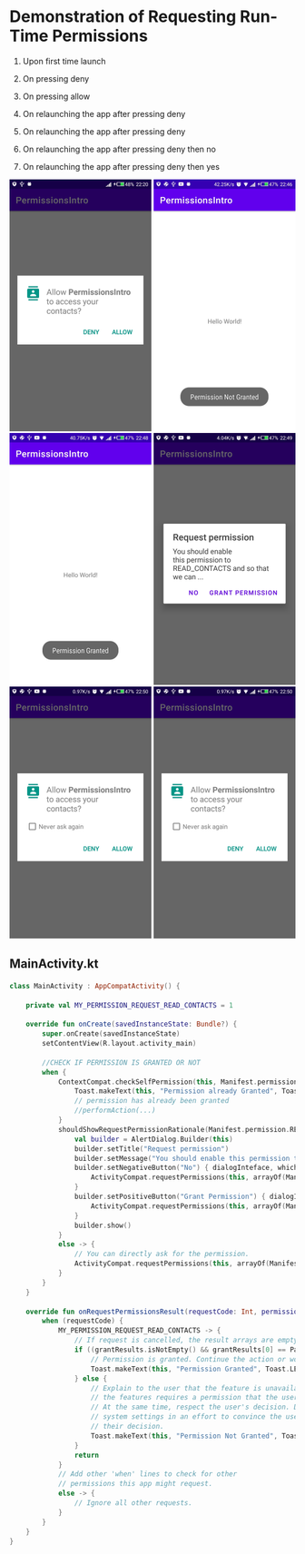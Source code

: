 # Demonstration of Requesting Run-Time Permissions

1. Upon first time launch

2. On pressing deny

3. On pressing allow

4. On relaunching the app after pressing deny

5. On relaunching the app after pressing deny

6. On relaunching the app after pressing deny then no

7. On relaunching the app after pressing deny then yes

![On_Launch](./screenshots/1.png)
![On_Deny](./screenshots/2deny.png)
![On_allow](./screenshots/3allow.png)
![On_relaunch after pressing deny](./screenshots/4deny-relaunch.png)
![On_relaunch after pressing deny then no](./screenshots/5deny-relaunch-no.png)
![On_relaunch after pressing deny then yes](./screenshots/5deny-relaunch-no.png)

## MainActivity.kt

```Kotlin
class MainActivity : AppCompatActivity() {

    private val MY_PERMISSION_REQUEST_READ_CONTACTS = 1

    override fun onCreate(savedInstanceState: Bundle?) {
        super.onCreate(savedInstanceState)
        setContentView(R.layout.activity_main)

        //CHECK IF PERMISSION IS GRANTED OR NOT
        when {
            ContextCompat.checkSelfPermission(this, Manifest.permission.READ_CONTACTS) == PackageManager.PERMISSION_GRANTED -> {
                Toast.makeText(this, "Permission already Granted", Toast.LENGTH_LONG).show()
                // permission has already been granted
                //performAction(...)
            }
            shouldShowRequestPermissionRationale(Manifest.permission.READ_CONTACTS) -> {
                val builder = AlertDialog.Builder(this)
                builder.setTitle("Request permission")
                builder.setMessage("You should enable this permission to READ_CONTACTS and so that we can ...")
                builder.setNegativeButton("No") { dialogInteface, which ->
                    ActivityCompat.requestPermissions(this, arrayOf(Manifest.permission.READ_CONTACTS), MY_PERMISSION_REQUEST_READ_CONTACTS)
                }
                builder.setPositiveButton("Grant Permission") { dialogInteface, which ->
                    ActivityCompat.requestPermissions(this, arrayOf(Manifest.permission.READ_CONTACTS), MY_PERMISSION_REQUEST_READ_CONTACTS)
                }
                builder.show()
            }
            else -> {
                // You can directly ask for the permission.
                ActivityCompat.requestPermissions(this, arrayOf(Manifest.permission.READ_CONTACTS), MY_PERMISSION_REQUEST_READ_CONTACTS)
            }
        }
    }

    override fun onRequestPermissionsResult(requestCode: Int, permissions: Array<out String>, grantResults: IntArray) {
        when (requestCode) {
            MY_PERMISSION_REQUEST_READ_CONTACTS -> {
                // If request is cancelled, the result arrays are empty.
                if ((grantResults.isNotEmpty() && grantResults[0] == PackageManager.PERMISSION_GRANTED)) {
                    // Permission is granted. Continue the action or workflow in your app.
                    Toast.makeText(this, "Permission Granted", Toast.LENGTH_LONG).show()
                } else {
                    // Explain to the user that the feature is unavailable because
                    // the features requires a permission that the user has denied.
                    // At the same time, respect the user's decision. Don't link to
                    // system settings in an effort to convince the user to change
                    // their decision.
                    Toast.makeText(this, "Permission Not Granted", Toast.LENGTH_LONG).show()
                }
                return
            }
            // Add other 'when' lines to check for other
            // permissions this app might request.
            else -> {
                // Ignore all other requests.
            }
        }
    }
}
```
